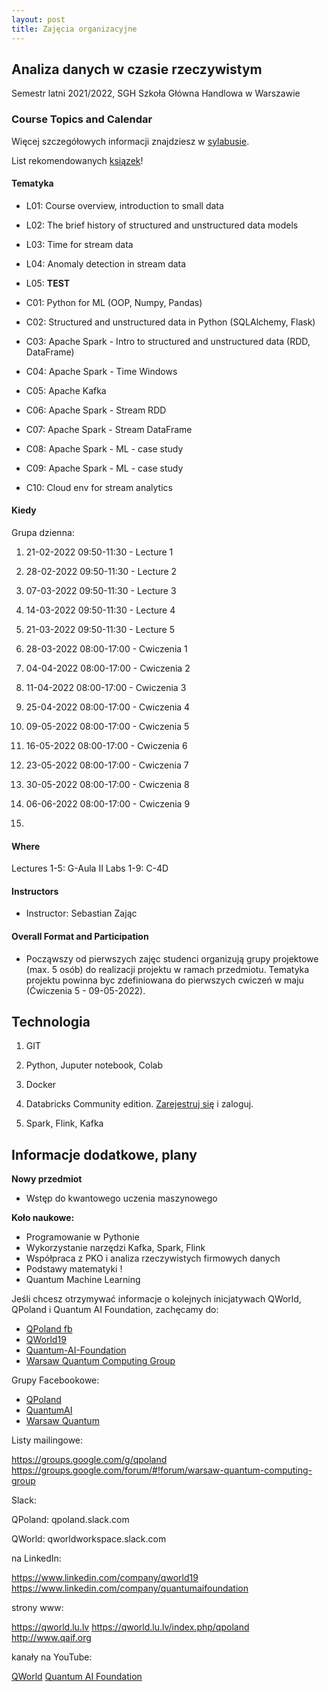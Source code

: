 ```yaml
---
layout: post
title: Zajęcia organizacyjne
---
```


## Analiza danych w czasie rzeczywistym

Semestr latni 2021/2022,
SGH Szkoła Główna Handlowa w Warszawie


### Course Topics and Calendar

Więcej szczegółowych informacji znajdziesz w [sylabusie](/RTA_summer2022/syllabus).

List rekomendowanych [ksiązek](/RealTime/ksiazki)!

#### Tematyka

- L01: Course overview, introduction to small data
- L02: The brief history of structured and unstructured data models
- L03: Time for stream data
- L04: Anomaly detection in stream data
- L05: **TEST**

- C01: Python for ML (OOP, Numpy, Pandas)
- C02: Structured and unstructured data in Python (SQLAlchemy, Flask)
- C03: Apache Spark - Intro to structured and unstructured data (RDD, DataFrame)
- C04: Apache Spark - Time Windows
- C05: Apache Kafka
- C06: Apache Spark - Stream RDD
- C07: Apache Spark - Stream DataFrame
- C08: Apache Spark - ML - case study
- C09: Apache Spark - ML - case study
- C10: Cloud env for stream analytics


#### Kiedy

Grupa dzienna:
1. 21-02-2022 09:50-11:30 - Lecture 1
2. 28-02-2022 09:50-11:30 - Lecture 2
3. 07-03-2022 09:50-11:30 - Lecture 3
4. 14-03-2022 09:50-11:30 - Lecture 4
5. 21-03-2022 09:50-11:30 - Lecture 5

6. 28-03-2022 08:00-17:00 - Cwiczenia 1
7. 04-04-2022 08:00-17:00 - Cwiczenia 2
8. 11-04-2022 08:00-17:00 - Cwiczenia 3
9.  25-04-2022 08:00-17:00 - Cwiczenia 4
10. 09-05-2022 08:00-17:00 - Cwiczenia 5
11. 16-05-2022 08:00-17:00 - Cwiczenia 6
12. 23-05-2022 08:00-17:00 - Cwiczenia 7
13. 30-05-2022 08:00-17:00 - Cwiczenia 8 
14. 06-06-2022 08:00-17:00 - Cwiczenia 9
15. 
#### Where

Lectures 1-5: G-Aula II
Labs 1-9: C-4D

#### Instructors

- Instructor: Sebastian Zając

#### Overall Format and Participation

- Począwszy od pierwszych zajęc studenci organizują grupy projektowe (max. 5 osób) do realizacji projektu w ramach przedmiotu. Tematyka projektu powinna byc zdefiniowana do pierwszych cwiczeń w maju (Ćwiczenia 5 - 09-05-2022).


## Technologia

1. GIT

2. Python, Juputer notebook, Colab

3. Docker

4.  Databricks Community edition. [Zarejestruj się](https://community.cloud.databricks.com/login.html) i zaloguj.

5. Spark, Flink, Kafka


## Informacje dodatkowe, plany

**Nowy przedmiot**
- Wstęp do kwantowego uczenia maszynowego

**Koło naukowe:**

- Programowanie w Pythonie
- Wykorzystanie narzędzi Kafka, Spark, Flink
- Współpraca z PKO i analiza rzeczywistych firmowych danych
- Podstawy matematyki !
- Quantum Machine Learning


Jeśli chcesz otrzymywać informacje o kolejnych inicjatywach QWorld, QPoland i Quantum AI Foundation, zachęcamy do:

- [QPoland fb](https://www.facebook.com/QPoland-110308580421373)
- [QWorld19](https://www.facebook.com/qworld19)
- [Quantum-AI-Foundation](https://www.facebook.com/Quantum-AI-Foundation-101363181408726)
- [Warsaw Quantum Computing Group](https://www.facebook.com/Warsaw-Quantum-Computing-Group-1936160966506139)

Grupy Facebookowe:

- [QPoland](https://www.facebook.com/groups/qpoland)
- [QuantumAI](https://www.facebook.com/groups/quantumai)
- [Warsaw Quantum](https://www.facebook.com/groups/warsaw.quantum)

Listy mailingowe:

https://groups.google.com/g/qpoland
https://groups.google.com/forum/#!forum/warsaw-quantum-computing-group

Slack:

QPoland: qpoland.slack.com

QWorld: qworldworkspace.slack.com

na LinkedIn:

https://www.linkedin.com/company/qworld19
https://www.linkedin.com/company/quantumaifoundation

strony www:

https://qworld.lu.lv
https://qworld.lu.lv/index.php/qpoland
http://www.qaif.org

kanały na YouTube:

[QWorld](https://www.youtube.com/channel/UCLaX8OcDqXlJDkay8zVFegg/videos)
[Quantum AI Foundation](https://www.youtube.com/channel/UCoQAyPU5KQEpMOMDUN0j3IQ/videos)
